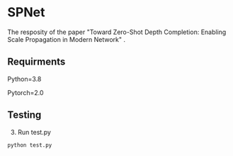 # SPNet

The resposity of the paper "Toward Zero-Shot Depth Completion: Enabling Scale Propagation in Modern Network" .


## Requirments

Python=3.8

Pytorch=2.0 

## Testing 

3. Run test.py

```python
python test.py
```
